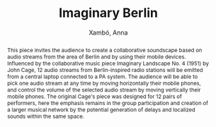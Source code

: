 --- 
title: "Imaginary Berlin" 
abstract: "This piece invites the audience to create a collaborative soundscape based on audio streams from the area of Berlin and by using their mobile devices. Influenced by the collaborative music piece Imaginary Landscape No. 4 (1951) by John Cage, 12 audio streams from Berlin-inspired radio stations will be emitted from a central laptop connected to a PA system. The audience will be able to pick one audio stream at any time by moving horizontally their mobile phones, and control the volume of the selected audio stream by moving vertically their mobile phones. The original Cage's piece was designed for 12 pairs of performers, here the emphasis remains in the group participation and creation of a larger musical network by the potential generation of delays and localized sounds within the same space." 
address: "Berlin" 
author: "Xambó, Anna"
webAuthor: "Anna Xambó" 
booktitle: "Proceedings of the International Web Audio Conference" 
editor: "Monschke, Jan and Guttandin, Christoph and Schnell, Norbert and Jenkinson, Thomas and Schaedler, Jack" 
month: "Proceedings of the International Web Audio Conference"
pages: "undefined" 
publisher: "TU Berlin" 
series: "WAC '18"
type: "Video"  
year: "2018" 
id: "2018_vid6" 
tags: year2018
media: https://www.youtube.com/watch?v=v7FwOEy0jK4 
pdflink: none
ISSN: 2663-5844
---